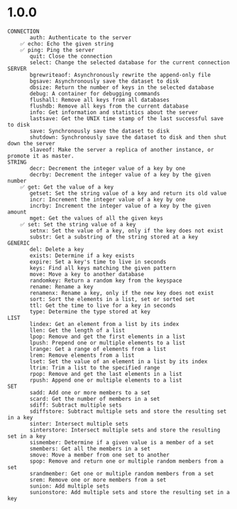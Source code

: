 # 1.0.0
	CONNECTION
		   auth: Authenticate to the server
		✅ echo: Echo the given string
		✅ ping: Ping the server
		   quit: Close the connection
		   select: Change the selected database for the current connection
	SERVER
		   bgrewriteaof: Asynchronously rewrite the append-only file
		   bgsave: Asynchronously save the dataset to disk
		   dbsize: Return the number of keys in the selected database
		   debug: A container for debugging commands
		   flushall: Remove all keys from all databases
		   flushdb: Remove all keys from the current database
		   info: Get information and statistics about the server
		   lastsave: Get the UNIX time stamp of the last successful save to disk
		   save: Synchronously save the dataset to disk
		   shutdown: Synchronously save the dataset to disk and then shut down the server
		   slaveof: Make the server a replica of another instance, or promote it as master.
	STRING
		   decr: Decrement the integer value of a key by one
		   decrby: Decrement the integer value of a key by the given number
		✅ get: Get the value of a key
		   getset: Set the string value of a key and return its old value
		   incr: Increment the integer value of a key by one
		   incrby: Increment the integer value of a key by the given amount
		   mget: Get the values of all the given keys
		✅ set: Set the string value of a key
		   setnx: Set the value of a key, only if the key does not exist
		   substr: Get a substring of the string stored at a key
	GENERIC
		   del: Delete a key
		   exists: Determine if a key exists
		   expire: Set a key's time to live in seconds
		   keys: Find all keys matching the given pattern
		   move: Move a key to another database
		   randomkey: Return a random key from the keyspace
		   rename: Rename a key
		   renamenx: Rename a key, only if the new key does not exist
		   sort: Sort the elements in a list, set or sorted set
		   ttl: Get the time to live for a key in seconds
		   type: Determine the type stored at key
	LIST
		   lindex: Get an element from a list by its index
		   llen: Get the length of a list
		   lpop: Remove and get the first elements in a list
		   lpush: Prepend one or multiple elements to a list
		   lrange: Get a range of elements from a list
		   lrem: Remove elements from a list
		   lset: Set the value of an element in a list by its index
		   ltrim: Trim a list to the specified range
		   rpop: Remove and get the last elements in a list
		   rpush: Append one or multiple elements to a list
	SET
		   sadd: Add one or more members to a set
		   scard: Get the number of members in a set
		   sdiff: Subtract multiple sets
		   sdiffstore: Subtract multiple sets and store the resulting set in a key
		   sinter: Intersect multiple sets
		   sinterstore: Intersect multiple sets and store the resulting set in a key
		   sismember: Determine if a given value is a member of a set
		   smembers: Get all the members in a set
		   smove: Move a member from one set to another
		   spop: Remove and return one or multiple random members from a set
		   srandmember: Get one or multiple random members from a set
		   srem: Remove one or more members from a set
		   sunion: Add multiple sets
		   sunionstore: Add multiple sets and store the resulting set in a key
